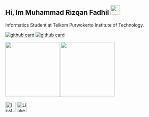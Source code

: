 ## Hi, Im Muhammad Rizqan Fadhil  <img src="https://raw.githubusercontent.com/iampavangandhi/iampavangandhi/master/gifs/Hi.gif" width="30px"></h2>

Informatics Student at Telkom Purwokerto Institute of Technology.

[![github card](https://github-readme-stats.vercel.app/api/pin/?username=MhmmdRFadhil&repo=BFAA-Final-Submission&theme=buefy)](https://github.com/MhmmdRFadhil/BFAA-Final-Submission)
[![github card](https://github-readme-stats.vercel.app/api/pin/?username=MhmmdRFadhil&repo=Coffee-Shop-App&theme=buefy)](https://github.com/MhmmdRFadhil/Coffee-Shop-App)

<p align="left">
  <a href="https://github.com/MhmmdRFadhil">
    <img height="170em" src="https://github-readme-stats-eight-theta.vercel.app/api/top-langs/?username=MhmmdRFadhil&layout=compact&langs_count=8&theme=buefy"/>
    <img height="170em" src="https://github-readme-stats.vercel.app/api?username=MhmmdRFadhil&show_icons=true&theme=buefy"/>
  </a>
</p>


<a href="https://www.instagram.com/rzqnfdhl/" target="_blank"><img src="https://img.shields.io/badge/Instagram-%23E4405F.svg?&style=flat-square&logo=instagram&logoColor=white" height="32px" alt="Instagram"></a>
<a href="https://www.linkedin.com/in/rzqnfadhil/" target="_blank"><img src="https://img.shields.io/badge/linkedin-%231DA1F2.svg?&style=for-the-badge&logo=linkedin&logoColor=white" height="32px" alt="LinkedIn"></a>

